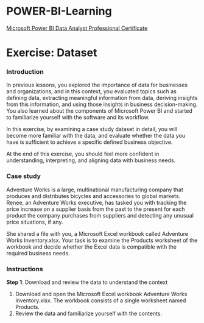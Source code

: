 # POWER-BI-Learning
[Microsoft Power BI Data Analyst Professional Certificate](https://www.coursera.org/professional-certificates/microsoft-power-bi-data-analyst)

# Exercise: Dataset

### Introduction

In previous lessons, you explored the importance of data for businesses and organizations, and in this context, you evaluated topics such as defining data, extracting meaningful information from data, deriving insights from this information, and using those insights in business decision-making. You also learned about the components of Microsoft Power BI and started to familiarize yourself with the software and its workflow.

In this exercise, by examining a case study dataset in detail, you will become more familiar with the data, and evaluate whether the data you have is sufficient to achieve a specific defined business objective. 

At the end of this exercise, you should feel more confident in understanding, interpreting, and aligning data with business needs.

### Case study
Adventure Works is a large, multinational manufacturing company that produces and distributes bicycles and accessories to global markets. Renee, an Adventure Works executive, has tasked you with tracking the price increase on a supplier basis from the past to the present for each product the company purchases from suppliers and detecting any unusual price situations, if any.

She shared a file with you, a Microsoft Excel workbook called Adventure Works Inventory.xlsx. Your task is to examine the Products worksheet of the workbook and decide whether the Excel data is compatible with the required business needs.

### Instructions

**Step 1**: Download and review the data to understand the context
1. Download and open the Microsoft Excel workbook Adventure Works Inventory.xlsx. The workbook consists of a single worksheet named Products.
2. Review the data and familiarize yourself with the contents.




